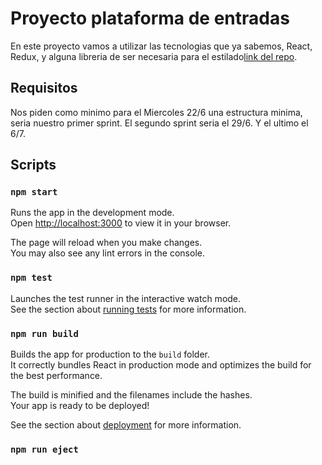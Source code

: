 # Proyecto plataforma de entradas 

En este proyecto vamos a utilizar las tecnologias que ya sabemos, React, Redux, y alguna libreria de ser necesaria para el estilado[link del repo](https://github.com/Ayesuarez/ProyectoPlataformaFront-end.git).

## Requisitos 

Nos piden como minimo para el Miercoles 22/6 una estructura minima, seria nuestro primer sprint.
El segundo sprint seria el 29/6.
Y el ultimo el 6/7.



##  Scripts

### `npm start`

Runs the app in the development mode.\
Open [http://localhost:3000](http://localhost:3000) to view it in your browser.

The page will reload when you make changes.\
You may also see any lint errors in the console.

### `npm test`

Launches the test runner in the interactive watch mode.\
See the section about [running tests](https://facebook.github.io/create-react-app/docs/running-tests) for more information.

### `npm run build`

Builds the app for production to the `build` folder.\
It correctly bundles React in production mode and optimizes the build for the best performance.

The build is minified and the filenames include the hashes.\
Your app is ready to be deployed!

See the section about [deployment](https://facebook.github.io/create-react-app/docs/deployment) for more information.

### `npm run eject`

